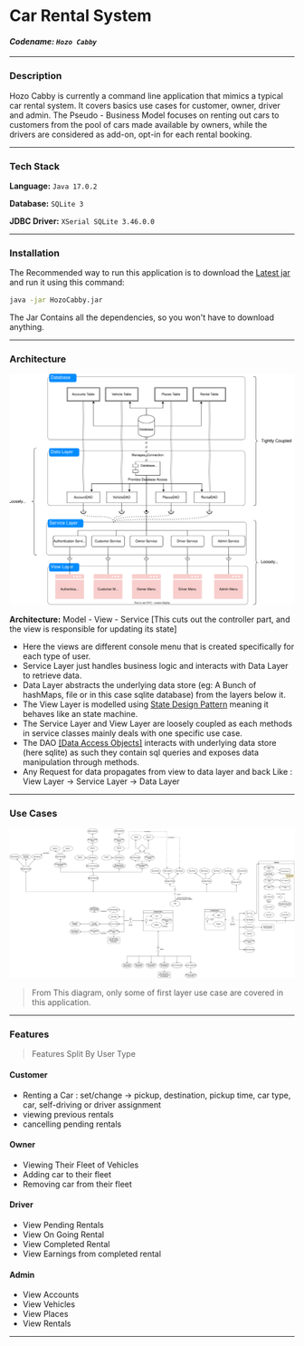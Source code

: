 # Car Rental System

#### *Codename: `Hozo Cabby`*

---
### **Description**

Hozo Cabby is currently a command line application that mimics a typical car rental system. 
It covers basics use cases for customer, owner, driver and admin. The Pseudo - Business Model
focuses on renting out cars to customers from the pool of cars made available by owners, while the drivers
are considered as add-on, opt-in for each rental booking.

---
### Tech Stack

**Language:** `Java 17.0.2` 

**Database:** `SQLite 3`

**JDBC Driver:** `XSerial SQLite 3.46.0.0`

---
### Installation

The Recommended way to run this application is to download the [Latest jar](https://github.com/ARG-007/Car-Rental-System/releases/latest)
and run it using this command:

```bash
java -jar HozoCabby.jar
```

The Jar Contains all the dependencies, so you won't have to download anything.

---

### **Architecture**

![Diagram Showcasing Architecture](/uml/Architecture/HozoCabby-architecture.svg "Architecture Diagram")

**Architecture:** Model - View - Service [This cuts out the controller part, and the view is responsible for updating its state]

- Here the views are different console menu that is created specifically for each type of user.
- Service Layer just handles business logic and interacts with Data Layer to retrieve data.
- Data Layer abstracts the underlying data store (eg: A Bunch of hashMaps, file or 
in this case sqlite database) from the layers below it.
- The View Layer is modelled using [State Design Pattern](https://refactoring.guru/design-patterns/state) meaning it behaves like an state machine.
- The Service Layer and View Layer are loosely coupled as each methods in service classes mainly deals with one specific use case.
- The DAO [[Data Access Objects]](https://en.wikipedia.org/wiki/Data_access_object) interacts with underlying data store (here sqlite) as such 
they contain sql queries and exposes data manipulation through methods.
- Any Request for data propagates from view to data layer and back 
Like : View Layer -> Service Layer -> Data Layer
---

### **Use Cases**
![Diagram Showcasing Usecase](uml/UseCase/HozoCabby-UseCase.drawio.svg)

>From This diagram, only some of first layer use case are covered in this application.  
---

### Features
>Features Split By User Type

#### Customer

- Renting a Car : set/change -> pickup, destination, pickup time, car type, car, self-driving or driver assignment
- viewing previous rentals
- cancelling pending rentals

#### Owner

- Viewing Their Fleet of Vehicles
- Adding car to their fleet
- Removing car from their fleet

#### Driver

- View Pending Rentals
- View On Going Rental
- View Completed Rental
- View Earnings from completed rental

#### Admin

- View Accounts 
- View Vehicles
- View Places
- View Rentals

---